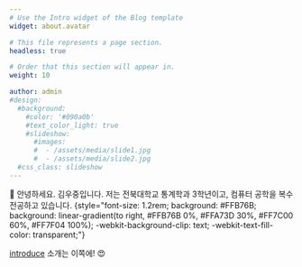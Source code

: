 ```yaml
---
# Use the Intro widget of the Blog template
widget: about.avatar

# This file represents a page section.
headless: true

# Order that this section will appear in.
weight: 10

author: admin
#design:
  #background:
    #color: '#090a0b'
    #text_color_light: true
    #slideshow:
      #images:
      #  - /assets/media/slide1.jpg
      #  - /assets/media/slide2.jpg
  #css_class: slideshow
---
```





👋 안녕하세요. 김우중입니다. 저는 전북대학교 통계학과 3학년이고, 컴퓨터 공학을 복수 전공하고 있습니다.
{style="font-size: 1.2rem; background: #FFB76B; background: linear-gradient(to right, #FFB76B 0%, #FFA73D 30%, #FF7C00 60%, #FF7F04 100%); -webkit-background-clip: text; -webkit-text-fill-color: transparent;"}

[introduce](https://woojung1234.github.io/ko/about/) 소개는 이쪽에! 😍
